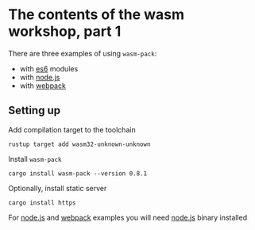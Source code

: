 # The contents of the wasm workshop, part 1

There are three examples of using `wasm-pack`:
 - with [es6](es6) modules
 - with [node.js](nodejs)
 - with [webpack](webpack)

## Setting up

Add compilation target to the toolchain

```
rustup target add wasm32-unknown-unknown
```

Install `wasm-pack`

```
cargo install wasm-pack --version 0.8.1
```

Optionally, install static server

```
cargo install https
```

For [node.js](nodejs) and [webpack](webpack) examples
you will need [node.js](https://nodejs.org) binary installed
